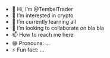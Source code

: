 - 👋 Hi, I’m @TembelTrader
- 👀 I’m interested in crypto
- 🌱 I’m currently learning all
- 💞️ I’m looking to collaborate on bla bla
- 📫 How to reach me here
- 😄 Pronouns: ...
- ⚡ Fun fact: ...

<!---
TembelTrader/TembelTrader is a ✨ special ✨ repository because its `README.md` (this file) appears on your GitHub profile.
You can click the Preview link to take a look at your changes.
--->
